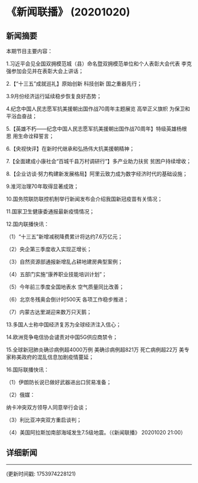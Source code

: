 # 《新闻联播》 (20201020)

## 新闻摘要

本期节目主要内容：

 1.习近平会见全国双拥模范城（县）命名暨双拥模范单位和个人表彰大会代表 李克强参加会见并在表彰大会上讲话；

 2.【“十三五”成就巡礼】原始创新 科技创新 国之重器先行；

 3.9月份经济运行延续稳步恢复良好态势；

 4.纪念中国人民志愿军抗美援朝出国作战70周年主题展览 高举正义旗帜 为保卫和平浴血奋战；

 5.【英雄不朽——纪念中国人民志愿军抗美援朝出国作战70周年】特级英雄杨根思 用生命诠释誓言；

 6.【央视快评】在新时代继承和弘扬伟大抗美援朝精神；

 7.【全面建成小康社会“百城千县万村调研行”】多产业助力扶贫 贫困户持续增收；

 8.【企业访谈·努力构建新发展格局】阿里云致力成为数字经济时代的基础设施；

 9.淮河治理70年取得显著成效；

 10.国务院联防联控机制举行新闻发布会介绍我国新冠疫苗有关情况；

 11.国家卫生健康委通报最新疫情情况；

 12.国内联播快讯：

 （1）“十三五”新增减税降费累计将达约7.6万亿元；

 （2）央企第三季度收入实现正增长；

 （3）自然资源部通报新增乱占耕地建房典型案例；

 （4）五部门实施“康养职业技能培训计划”；

 （5）今年前三季度全国地表水 空气质量同比改善；

 （6）北京冬残奥会倒计时500天 各项工作稳步推进；

 （7）内蒙古达里湖迎来数万只天鹅；

 13.多国人士称中国经济复苏为全球经济注入信心；

 14.欧洲竞争电信协会谴责对中国5G供应商禁令；

 15.全球新冠肺炎确诊病例超4000万例 美确诊病例超821万 死亡病例超22万 美专家称美政府的混乱信息加剧疫情蔓延；

 16.国际联播快讯：

 （1）伊朗防长说已做好武器进出口贸易准备；

 （2）俄媒：

纳卡冲突双方领导人同意举行会谈；

 （3）利比亚冲突双方重启谈判；

 （4）美国阿拉斯加南部海域发生7.5级地震。（《新闻联播》 20201020 21:00）

## 详细新闻

---

(更新时间戳: 1753974228121)

